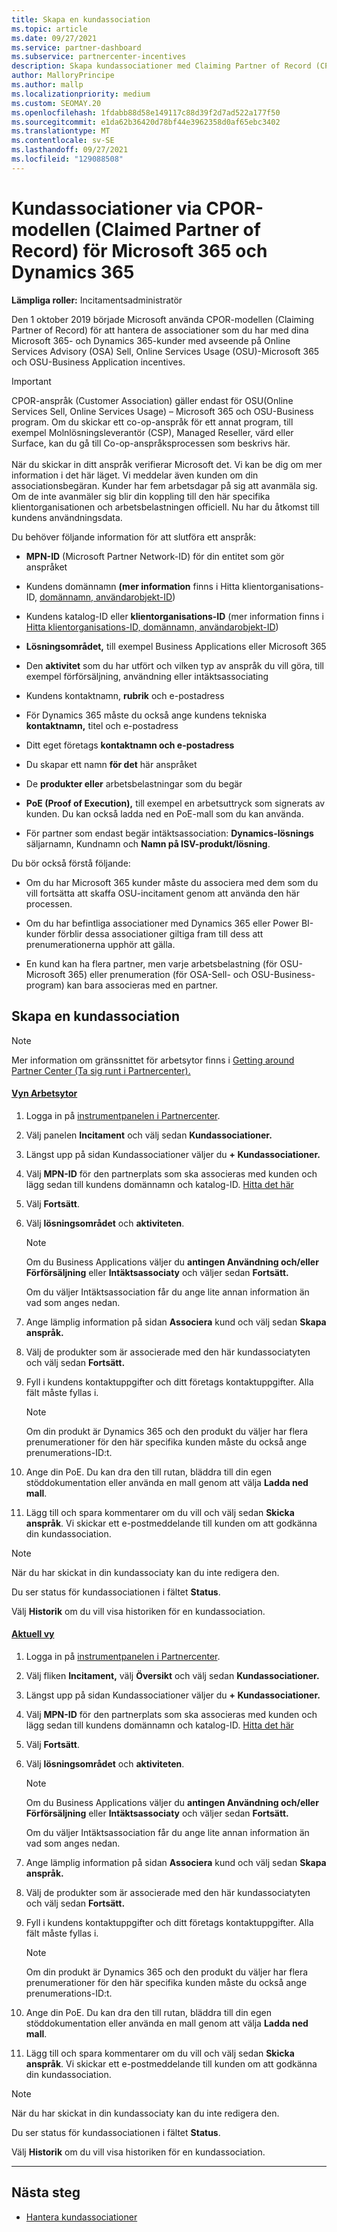 ```yaml
---
title: Skapa en kundassociation
ms.topic: article
ms.date: 09/27/2021
ms.service: partner-dashboard
ms.subservice: partnercenter-incentives
description: Skapa kundassociationer med Claiming Partner of Record (CPOR). Hjälper till att hantera försäljning, användning och incitament för Microsoft 365 & Dynamics 365-kunder.
author: MalloryPrincipe
ms.author: mallp
ms.localizationpriority: medium
ms.custom: SEOMAY.20
ms.openlocfilehash: 1fdabb88d58e149117c88d39f2d7ad522a177f50
ms.sourcegitcommit: e1da62b36420d78bf44e3962358d0af65ebc3402
ms.translationtype: MT
ms.contentlocale: sv-SE
ms.lasthandoff: 09/27/2021
ms.locfileid: "129088508"
---
```

# <a name="customer-associations-via-the-claimed-partner-of-record-cpor-model-for-microsoft-365-and-dynamics-365"></a>Kundassociationer via CPOR-modellen (Claimed Partner of Record) för Microsoft 365 och Dynamics 365


**Lämpliga roller:** Incitamentsadministratör

Den 1 oktober 2019 började Microsoft använda CPOR-modellen (Claiming Partner of Record) för att hantera de associationer som du har med dina Microsoft 365- och Dynamics 365-kunder med avseende på Online Services Advisory (OSA) Sell, Online Services Usage (OSU)-Microsoft 365 och OSU-Business Application incentives.

>[!Important]
> CPOR-anspråk (Customer Association) gäller endast för OSU(Online Services Sell, Online Services Usage) – Microsoft 365 och OSU-Business program. Om du skickar ett co-op-anspråk för ett annat program, till exempel Molnlösningsleverantör (CSP), Managed Reseller, värd eller Surface, kan du gå till Co-op-anspråksprocessen som beskrivs här. <br><br>När du skickar in ditt anspråk verifierar Microsoft det. Vi kan be dig om mer information i det här läget. Vi meddelar även kunden om din associationsbegäran. Kunder har fem arbetsdagar på sig att avanmäla sig. Om de inte avanmäler sig blir din koppling till den här specifika klientorganisationen och arbetsbelastningen officiell. Nu har du åtkomst till kundens användningsdata. 

Du behöver följande information för att slutföra ett anspråk:

- **MPN-ID** (Microsoft Partner Network-ID) för din entitet som gör anspråket

- Kundens domännamn **(mer information** finns i Hitta klientorganisations-ID, [domännamn, användarobjekt-ID](find-ids-and-domain-names.md))

- Kundens katalog-ID eller **klientorganisations-ID** (mer information finns i [Hitta klientorganisations-ID, domännamn, användarobjekt-ID](find-ids-and-domain-names.md)) 

- **Lösningsområdet,** till exempel Business Applications eller Microsoft 365

- Den **aktivitet** som du har utfört och vilken typ av anspråk du vill göra, till exempel förförsäljning, användning eller intäktsassociating

- Kundens kontaktnamn, **rubrik** och e-postadress

- För Dynamics 365 måste du också ange kundens tekniska **kontaktnamn,** titel och e-postadress

- Ditt eget företags **kontaktnamn och e-postadress**

- Du skapar ett namn **för det** här anspråket

- De **produkter eller** arbetsbelastningar som du begär

- **PoE (Proof of Execution),** till exempel en arbetsuttryck som signerats av kunden. Du kan också ladda ned en PoE-mall som du kan använda.

- För partner som endast begär intäktsassociation: **Dynamics-lösnings** säljarnamn, Kundnamn och **Namn på ISV-produkt/lösning**.  

Du bör också förstå följande:

- Om du har Microsoft 365 kunder måste du associera med dem som du vill fortsätta att skaffa OSU-incitament genom att använda den här processen.

- Om du har befintliga associationer med Dynamics 365 eller Power BI-kunder förblir dessa associationer giltiga fram till dess att prenumerationerna upphör att gälla.

- En kund kan ha flera partner, men varje arbetsbelastning (för OSU-Microsoft 365) eller prenumeration (för OSA-Sell- och OSU-Business-program) kan bara associeras med en partner.

## <a name="create-a-customer-association"></a>Skapa en kundassociation

> [!NOTE]
> Mer information om gränssnittet för arbetsytor finns i [Getting around Partner Center (Ta sig runt i Partnercenter).](get-around-partner-center.md#turn-workspaces-on-and-off)

#### <a name="workspaces-view"></a>[Vyn Arbetsytor](#tab/workspaces-view)

1. Logga in på [instrumentpanelen i Partnercenter](https://partner.microsoft.com/dashboard/).

2. Välj panelen **Incitament** och välj sedan **Kundassociationer.**

3. Längst upp på sidan Kundassociationer väljer du **+ Kundassociationer.**

4. Välj **MPN-ID** för den partnerplats som ska associeras med kunden och lägg sedan till kundens domännamn och katalog-ID. [Hitta det här](find-ids-and-domain-names.md)

5. Välj **Fortsätt**.

6. Välj **lösningsområdet** och **aktiviteten**. 

   > [!NOTE]
   > Om du Business Applications väljer du **antingen Användning och/eller Förförsäljning** eller **Intäktsassociaty** och väljer sedan **Fortsätt.**
   >
   > Om du väljer Intäktsassociation får du ange lite annan information än vad som anges nedan.

7. Ange lämplig information på sidan **Associera** kund och välj sedan **Skapa anspråk.**

8. Välj de produkter som är associerade med den här kundassociatyten och välj sedan **Fortsätt.**

9. Fyll i kundens kontaktuppgifter och ditt företags kontaktuppgifter. Alla fält måste fyllas i. 

   > [!NOTE]
   > Om din produkt är Dynamics 365 och den produkt du väljer har flera prenumerationer för den här specifika kunden måste du också ange prenumerations-ID:t.

10. Ange din PoE. Du kan dra den till rutan, bläddra till din egen stöddokumentation eller använda en mall genom att välja **Ladda ned mall**. 

11. Lägg till och spara kommentarer om du vill och välj sedan **Skicka anspråk**. Vi skickar ett e-postmeddelande till kunden om att godkänna din kundassociation.

   > [!NOTE]
   > När du har skickat in din kundassociaty kan du inte redigera den.

Du ser status för kundassociationen i fältet **Status**.

Välj **Historik** om du vill visa historiken för en kundassociation.

#### <a name="current-view"></a>[Aktuell vy](#tab/current-view)

1. Logga in på [instrumentpanelen i Partnercenter](https://partner.microsoft.com/dashboard/).

2. Välj fliken **Incitament,** välj **Översikt** och välj sedan **Kundassociationer.**

3. Längst upp på sidan Kundassociationer väljer du **+ Kundassociationer.**

4. Välj **MPN-ID** för den partnerplats som ska associeras med kunden och lägg sedan till kundens domännamn och katalog-ID. [Hitta det här](find-ids-and-domain-names.md)

5. Välj **Fortsätt**.

6. Välj **lösningsområdet** och **aktiviteten**.

   > [!NOTE]
   > Om du Business Applications väljer du **antingen Användning och/eller Förförsäljning** eller **Intäktsassociaty** och väljer sedan **Fortsätt.**
   >
   > Om du väljer Intäktsassociation får du ange lite annan information än vad som anges nedan.

7. Ange lämplig information på sidan **Associera** kund och välj sedan **Skapa anspråk.**

8. Välj de produkter som är associerade med den här kundassociatyten och välj sedan **Fortsätt.**

9. Fyll i kundens kontaktuppgifter och ditt företags kontaktuppgifter. Alla fält måste fyllas i. 

   > [!NOTE]
   > Om din produkt är Dynamics 365 och den produkt du väljer har flera prenumerationer för den här specifika kunden måste du också ange prenumerations-ID:t.

10. Ange din PoE. Du kan dra den till rutan, bläddra till din egen stöddokumentation eller använda en mall genom att välja **Ladda ned mall**. 

11. Lägg till och spara kommentarer om du vill och välj sedan **Skicka anspråk**. Vi skickar ett e-postmeddelande till kunden om att godkänna din kundassociation.

   > [!NOTE]
   > När du har skickat in din kundassociaty kan du inte redigera den.

Du ser status för kundassociationen i fältet **Status**.

Välj **Historik** om du vill visa historiken för en kundassociation.

* * *

## <a name="next-steps"></a>Nästa steg

- [Hantera kundassociationer](incentives-manage-customer-associations.md)